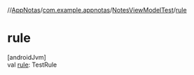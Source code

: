 //[AppNotas](../../../index.md)/[com.example.appnotas](../index.md)/[NotesViewModelTest](index.md)/[rule](rule.md)

# rule

[androidJvm]\
val [rule](rule.md): TestRule
